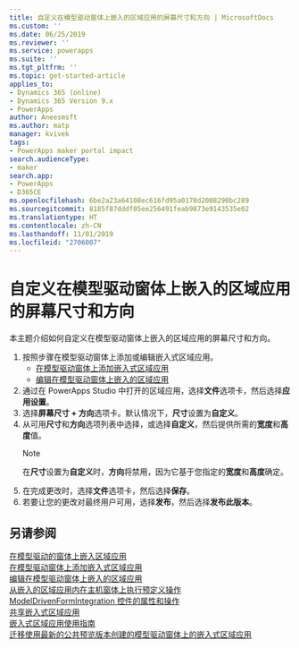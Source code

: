 ```yaml
---
title: 自定义在模型驱动窗体上嵌入的区域应用的屏幕尺寸和方向 | MicrosoftDocs
ms.custom: ''
ms.date: 06/25/2019
ms.reviewer: ''
ms.service: powerapps
ms.suite: ''
ms.tgt_pltfrm: ''
ms.topic: get-started-article
applies_to:
- Dynamics 365 (online)
- Dynamics 365 Version 9.x
- PowerApps
author: Aneesmsft
ms.author: matp
manager: kvivek
tags:
- PowerApps maker portal impact
search.audienceType:
- maker
search.app:
- PowerApps
- D365CE
ms.openlocfilehash: 6be2a23a64108ec616fd95a0178d2008290bc289
ms.sourcegitcommit: 8185f87dddf05ee256491feab9873e9143535e02
ms.translationtype: HT
ms.contentlocale: zh-CN
ms.lasthandoff: 11/01/2019
ms.locfileid: "2706007"
---
```

# <a name="customize-the-screen-size-and-orientation-of-a-canvas-app-embedded-on-a-model-driven-form"></a>自定义在模型驱动窗体上嵌入的区域应用的屏幕尺寸和方向
本主题介绍如何自定义在模型驱动窗体上嵌入的区域应用的屏幕尺寸和方向。

1.  按照步骤在模型驱动窗体上添加或编辑嵌入式区域应用。
    - [在模型驱动窗体上添加嵌入式区域应用](embedded-canvas-app-add-classic-designer.md)
    - [编辑在模型驱动窗体上嵌入的区域应用](embedded-canvas-app-edit-classic-designer.md)
2. 通过在 PowerApps Studio 中打开的区域应用，选择**文件**选项卡，然后选择**应用设置**。
3. 选择**屏幕尺寸 + 方向**选项卡。默认情况下，**尺寸**设置为**自定义**。
4. 从可用**尺寸**和**方向**选项列表中选择，或选择**自定义**，然后提供所需的**宽度**和**高度**值。
    > [!NOTE]
    > 在**尺寸**设置为**自定义**时，**方向**将禁用，因为它基于您指定的**宽度**和**高度**确定。
5. 在完成更改时，选择**文件**选项卡，然后选择**保存**。
6. 若要让您的更改对最终用户可用，选择**发布**，然后选择**发布此版本**。

## <a name="see-also"></a>另请参阅
[在模型驱动的窗体上嵌入区域应用](embed-canvas-app-in-form.md) <br />
[在模型驱动窗体上添加嵌入式区域应用](embedded-canvas-app-add-classic-designer.md) <br />
[编辑在模型驱动窗体上嵌入的区域应用](embedded-canvas-app-edit-classic-designer.md) <br />
[从嵌入的区域应用内在主机窗体上执行预定义操作](embedded-canvas-app-actions.md) <br />
[ModelDrivenFormIntegration 控件的属性和操作](embedded-canvas-app-properties-actions.md) <br />
[共享嵌入式区域应用](share-embedded-canvas-app.md) <br />
[嵌入式区域应用使用指南](embedded-canvas-app-guidelines.md) <br />
[迁移使用最新的公共预览版本创建的模型驱动窗体上的嵌入式区域应用](embedded-canvas-app-migrate-from-preview.md) <br />
